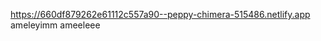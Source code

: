 <a href="https://660df879262e61112c557a90--peppy-chimera-515486.netlify.app">https://660df879262e61112c557a90--peppy-chimera-515486.netlify.app</a> <br>
ameleyimm ameeleee
